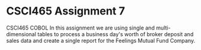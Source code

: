 # CSCI465 Assignment 7
 CSCI465 COBOL
In this assignment we are using single and multi-dimensional tables to process a business day's worth of broker deposit and sales data and create a single report for the Feelings Mutual Fund Company.
